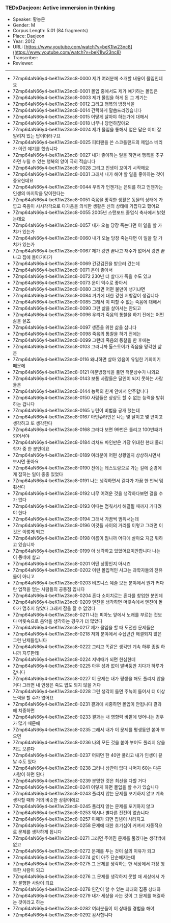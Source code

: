 ### TEDxDaejeon: Active immersion in thinking

- Speaker: 황농문
- Gender: M
- Corpus Length: 5:01 (84 fragments)
- Place: Daejeon
- Year: 2012
- URL: [https://www.youtube.com/watch?v=beK1Iw23nc8](https://www.youtube.com/watch?v=beK1Iw23nc8)
- Transcriber:
- Reviewer:

---

- 7Zmp64aN66y4-beK1Iw23nc8-0000 제가 여러분께 소개할 내용이 몰입인데요
- 7Zmp64aN66y4-beK1Iw23nc8-0001 몰입 중에서도 제가 얘기하는 몰입은
- 7Zmp64aN66y4-beK1Iw23nc8-0003 제가 몰입을 하게 된 그 계기는
- 7Zmp64aN66y4-beK1Iw23nc8-0012 그리고 행복의 방정식을
- 7Zmp64aN66y4-beK1Iw23nc8-0014 간략하게 말씀드리겠습니다
- 7Zmp64aN66y4-beK1Iw23nc8-0015 어떻게 살아야 하는가에 대해서
- 7Zmp64aN66y4-beK1Iw23nc8-0018 너무나 당연하잖아요
- 7Zmp64aN66y4-beK1Iw23nc8-0024 제가 몰입을 통해서 얻은 답은 이미 잘 알려져 있는 답이더라구요
- 7Zmp64aN66y4-beK1Iw23nc8-0025 피터팬을 쓴 스코틀랜드의 제임스 베리가 이런 얘기를 했습니다
- 7Zmp64aN66y4-beK1Iw23nc8-0027 내가 좋아하는 일을 하면서 행복을 추구하면 누릴 수 있는 행복의 양이 극히 적습니다
- 7Zmp64aN66y4-beK1Iw23nc8-0028 그리고 인생이 꼬이기 시작해요
- 7Zmp64aN66y4-beK1Iw23nc8-0031 그래서 내가 해야 할 일을 좋아하는 것이 중요한데요
- 7Zmp64aN66y4-beK1Iw23nc8-0044 우리가 언젠가는 은퇴를 하고 언젠가는 인생의 마지막을 맞이한다는
- 7Zmp64aN66y4-beK1Iw23nc8-0051 죽음을 망각한 생활은 동물의 상태에 가깝고 죽음이 시시각각으로 다가옴을 의식한 생활은 신의 상태에 가깝다고 했어요
- 7Zmp64aN66y4-beK1Iw23nc8-0055 2005년 스탠포드 졸업식 축사에서 밝혔는데요
- 7Zmp64aN66y4-beK1Iw23nc8-0057 내가 오늘 당장 죽는다면 이 일을 할 가치가 있는가
- 7Zmp64aN66y4-beK1Iw23nc8-0060 내가 오늘 당장 죽는다면 이 일을 할 가치가 있는가
- 7Zmp64aN66y4-beK1Iw23nc8-0067 제가 강연 끝나고 재수가 없어서 강연 끝나고 집에 돌아가다가
- 7Zmp64aN66y4-beK1Iw23nc8-0069 건강검진을 받으러 갔는데
- 7Zmp64aN66y4-beK1Iw23nc8-0071 운이 좋아서
- 7Zmp64aN66y4-beK1Iw23nc8-0072 230년 더 살다가 죽을 수도 있고
- 7Zmp64aN66y4-beK1Iw23nc8-0073 운이 억수로 좋아서
- 7Zmp64aN66y4-beK1Iw23nc8-0080 그러면 어떤 불만이 생기냐면
- 7Zmp64aN66y4-beK1Iw23nc8-0084 거기에 대한 강한 저항감이 생깁니다
- 7Zmp64aN66y4-beK1Iw23nc8-0085 그래서 이 피할 수 없는 죽음에 대해서
- 7Zmp64aN66y4-beK1Iw23nc8-0090 그런 삶을 살아서는 안되고
- 7Zmp64aN66y4-beK1Iw23nc8-0096 우리가 죽음의 통찰을 하기 전에는 어떤 삶을 살죠
- 7Zmp64aN66y4-beK1Iw23nc8-0097 생존을 위한 삶을 삽니다
- 7Zmp64aN66y4-beK1Iw23nc8-0098 죽음의 통찰을 하기 전에는
- 7Zmp64aN66y4-beK1Iw23nc8-0099 그런데 죽음의 통찰을 한 후에는
- 7Zmp64aN66y4-beK1Iw23nc8-0103 그러니까 톨스토이가 죽음을 망각한 삶은
- 7Zmp64aN66y4-beK1Iw23nc8-0116 왜냐하면 살아 있음이 유일한 기회이기 때문에
- 7Zmp64aN66y4-beK1Iw23nc8-0121 미분방정식을 풀면 적분상수가 나와요
- 7Zmp64aN66y4-beK1Iw23nc8-0143 보통 사람들은 달인이 되지 못하는 사람들은
- 7Zmp64aN66y4-beK1Iw23nc8-0144 능력의 한계 안에서 안주합니다
- 7Zmp64aN66y4-beK1Iw23nc8-0150 사람들은 상상도 할 수 없는 능력을 발휘하는 겁니다
- 7Zmp64aN66y4-beK1Iw23nc8-0165 뉴턴이 비법을 공개 했는데
- 7Zmp64aN66y4-beK1Iw23nc8-0167 아인슈타인은 나는 몇 달이고 몇 년이고 생각하고 또 생각한다
- 7Zmp64aN66y4-beK1Iw23nc8-0168 그러다 보면 99번은 틀리고 100번째가 되어서야
- 7Zmp64aN66y4-beK1Iw23nc8-0184 리처드 파인만은 가장 위대한 현대 물리학자 중 한 분인데요
- 7Zmp64aN66y4-beK1Iw23nc8-0189 여러분이 어떤 상황일지 상상하시면서 보시면 좋아요
- 7Zmp64aN66y4-beK1Iw23nc8-0190 전에는 레스토랑으로 가는 길에 순경에게 잡히는 일이 종종 있었다
- 7Zmp64aN66y4-beK1Iw23nc8-0191 나는 생각하면서 걷다가 가끔 한 번씩 멈춰선다
- 7Zmp64aN66y4-beK1Iw23nc8-0192 너무 어려운 것을 생각하다보면 걸을 수가 없다
- 7Zmp64aN66y4-beK1Iw23nc8-0193 이때는 멈춰서서 해결될 때까지 기다려야 한다
- 7Zmp64aN66y4-beK1Iw23nc8-0194 그래서 가끔씩 멈춰서는데
- 7Zmp64aN66y4-beK1Iw23nc8-0196 이것들 사이의 거리를 이렇고 그러면 이것은 이렇게 되고
- 7Zmp64aN66y4-beK1Iw23nc8-0198 이름이 뭡니까 어디에 살아요 지금 뭐하고 있습니까
- 7Zmp64aN66y4-beK1Iw23nc8-0199 아 생각하고 있었어요미안합니다 나는 이 동네에 살고
- 7Zmp64aN66y4-beK1Iw23nc8-0201 어떤 상황인지 아시죠
- 7Zmp64aN66y4-beK1Iw23nc8-0202 이런 몰입적인 사고는 과학자들의 전유물이 아니고
- 7Zmp64aN66y4-beK1Iw23nc8-0203 비즈니스 예술 모든 분야에서 뭔가 커다란 업적을 얻는 사람들의 공통점 입니다
- 7Zmp64aN66y4-beK1Iw23nc8-0204 혼다 소이치로는 혼다를 창업한 분인데
- 7Zmp64aN66y4-beK1Iw23nc8-0209 엔진을 생각하면 머릿속에서 엔진이 돌아가 멈추지 않았다 그래서 잠을 잘 수 없었다
- 7Zmp64aN66y4-beK1Iw23nc8-0211 나는 피아노 앞에서 노래를 부르는 것보다 머릿속으로 음악을 생각하는 경우가 더 많았다
- 7Zmp64aN66y4-beK1Iw23nc8-0217 제가 몰입을 할 때 도전한 문제들은
- 7Zmp64aN66y4-beK1Iw23nc8-0218 저희 분야에서 수십년간 해결되지 않은 그런 난제들입니다
- 7Zmp64aN66y4-beK1Iw23nc8-0222 그리고 똑같은 생각만 계속 하루 종일 하니까 지루한데
- 7Zmp64aN66y4-beK1Iw23nc8-0224 저녁때가 되면 한심한데
- 7Zmp64aN66y4-beK1Iw23nc8-0225 아무 성과 없이 발버둥만 치다가 하루가 갑니다
- 7Zmp64aN66y4-beK1Iw23nc8-0227 이 문제는 내가 평생을 해도 풀리지 않을 거다 그러면 내 인생은 죽도 밥도 되지 않을 거다
- 7Zmp64aN66y4-beK1Iw23nc8-0228 그런 생각이 들면 주눅이 들어서 더 이상 노력을 할 수가 없어요
- 7Zmp64aN66y4-beK1Iw23nc8-0231 결과에 치중하면 몰입이 안됩니다 결과에 치중하면
- 7Zmp64aN66y4-beK1Iw23nc8-0233 결과는 내 영향력 바깥에 벗어나는 경우가 많기 때문에
- 7Zmp64aN66y4-beK1Iw23nc8-0235 그래서 내가 이 문제를 평생동안 쏟아 부으면
- 7Zmp64aN66y4-beK1Iw23nc8-0236 나의 모든 것을 쏟아 부어도 풀리지 않을 지도 모른다
- 7Zmp64aN66y4-beK1Iw23nc8-0237 어쩌면 한 40만 풀리고 내가 인생이 끝날 수도 있다
- 7Zmp64aN66y4-beK1Iw23nc8-0238 그러나 상관이 없다 나머지 60는 다른 사람이 하면 된다
- 7Zmp64aN66y4-beK1Iw23nc8-0239 분명한 것은 최선을 다할 거다
- 7Zmp64aN66y4-beK1Iw23nc8-0241 이렇게 하면 몰입을 할 수가 있습니다
- 7Zmp64aN66y4-beK1Iw23nc8-0243 풀리지 않는 문제를 포기하지 않고 계속 생각할 때와 거의 비슷한 상황이에요
- 7Zmp64aN66y4-beK1Iw23nc8-0245 풀리지 않는 문제를 포기하지 않고
- 7Zmp64aN66y4-beK1Iw23nc8-0253 역시나 별다른 진전이 없습니다
- 7Zmp64aN66y4-beK1Iw23nc8-0257 이때가 되면 잡념이 사라지고
- 7Zmp64aN66y4-beK1Iw23nc8-0258 문제에 대한 호기심이 커져서 자동적으로 문제를 생각하게 됩니다
- 7Zmp64aN66y4-beK1Iw23nc8-0271 그러면 주어진 문제를 풀겠다는 생각밖에 없고
- 7Zmp64aN66y4-beK1Iw23nc8-0272 문제를 푸는 것이 삶의 이유가 되고
- 7Zmp64aN66y4-beK1Iw23nc8-0274 삶이 아주 단순해지는데
- 7Zmp64aN66y4-beK1Iw23nc8-0275 그 문제를 생각하는 한 세상에서 가장 행복한 사람이 되고
- 7Zmp64aN66y4-beK1Iw23nc8-0276 그 문제를 생각하지 못할 때 세상에서 가장 불행한 사람이 되요
- 7Zmp64aN66y4-beK1Iw23nc8-0278 인간이 할 수 있는 최대의 집중 상태와
- 7Zmp64aN66y4-beK1Iw23nc8-0279 내가 세상을 사는 것이 그 문제를 해결하는 것이라고 하는
- 7Zmp64aN66y4-beK1Iw23nc8-0282 여러분들이 이 상태를 경험을 해야
- 7Zmp64aN66y4-beK1Iw23nc8-0292 감사합니다
